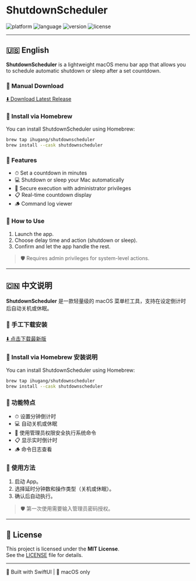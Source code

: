 # ShutdownScheduler

![platform](https://img.shields.io/badge/platform-macOS-blue)
![language](https://img.shields.io/badge/language-Swift-orange)
![version](https://img.shields.io/badge/version-1.0-green)
![license](https://img.shields.io/badge/license-MIT-blue)

---

## 🇺🇸 English

**ShutdownScheduler** is a lightweight macOS menu bar app that allows you to schedule automatic shutdown or sleep after a set countdown.

### 🧲 Manual Download

[⬇️ Download Latest Release](https://github.com/ihugang/ShutdownScheduler/releases/latest)

### 🍺 Install via Homebrew

You can install ShutdownScheduler using Homebrew:

```bash
brew tap ihugang/shutdownscheduler
brew install --cask shutdownscheduler
```

### 🔧 Features
- ⏱ Set a countdown in minutes
- 💻 Shutdown or sleep your Mac automatically
- 🔐 Secure execution with administrator privileges
- 📋 Real-time countdown display
- 🪵 Command log viewer

### 🚀 How to Use
1. Launch the app.
2. Choose delay time and action (shutdown or sleep).
3. Confirm and let the app handle the rest.

> 🛡️ Requires admin privileges for system-level actions.

---

## 🇨🇳 中文说明

**ShutdownScheduler** 是一款轻量级的 macOS 菜单栏工具，支持在设定倒计时后自动关机或休眠。

### 🧲 手工下载安装

[⬇️ 点击下载最新版](https://github.com/ihugang/ShutdownScheduler/releases/latest)

### 🍺 Install via Homebrew 安装说明

You can install ShutdownScheduler using Homebrew:

```bash
brew tap ihugang/shutdownscheduler
brew install --cask shutdownscheduler
```

### 🔧 功能特点
- ⏱ 设置分钟倒计时
- 💻 自动关机或休眠
- 🔐 使用管理员权限安全执行系统命令
- 📋 显示实时倒计时
- 🪵 命令日志查看

### 🚀 使用方法
1. 启动 App。
2. 选择延时分钟数和操作类型（关机或休眠）。
3. 确认后自动执行。

> 🛡️ 第一次使用需要输入管理员密码授权。

---

## 📄 License

This project is licensed under the **MIT License**.  
See the [LICENSE](LICENSE) file for details.

---
🎯 Built with SwiftUI | 🍎 macOS only